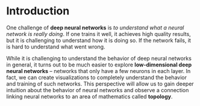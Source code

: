 # Introduction

One challenge of **deep neural networks** is *to understand what a neural network is really doing*. If one trains it well, it achieves high quality results, but it is challenging to understand how it is doing so. If the network fails, it is hard to understand what went wrong.

While it is challenging to understand the behavior of deep neural networks in general, it turns out to be much easier to explore **low-dimensional deep neural networks** – networks that only have a few neurons in each layer. In fact, we can create visualizations to completely understand the behavior and training of such networks. This perspective will allow us to gain deeper intuition about the behavior of neural networks and observe a connection linking neural networks to an area of mathematics called **topology**.

